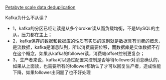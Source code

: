 

[Petabyte scale data deduplication](https://engineering.mixpanel.com/2019/07/18/petabyte-scale-data-deduplication/)


Kafka为什么不从读？

- 1，kafka的分区已经让读是从多个broker读从而负载均衡，不是MySQL的主从，压力都在主上；
- 2，kafka保存的数据和数据库的性质有实质的区别就是数据具有消费的概念，是流数据，kafka是消息队列，所以消费需要位移，而数据库是实体数据不存在这个概念，如果从kafka的follower读，消费端offset控制更复杂；
- 3，生产者来说，kafka可以通过配置来控制是否等待follower对消息确认的，如果从上面读，也需要所有的follower都确认了才可以回复生产者，造成性能下降，如果follower出问题了也不好处理
